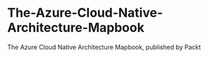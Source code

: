 # The-Azure-Cloud-Native-Architecture-Mapbook
The Azure Cloud Native Architecture Mapbook, published by Packt
